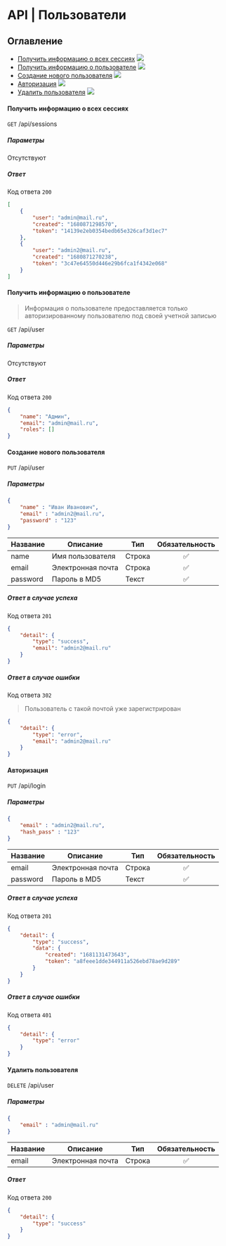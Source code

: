 # API | Пользователи

## Оглавление
* [Получить информацию о всех сессиях](#getAllSesions) <img src="https://img.shields.io/badge/-Auth-red">
* [Получить информацию о пользователе](#getMe) <img src="https://img.shields.io/badge/-Auth-red">
* [Создание нового пользователя](#create) <img src="https://img.shields.io/badge/-All-green">
* [Авторизация](#login) <img src="https://img.shields.io/badge/-All-green">
* [Удалить пользователя](#delete) <img src="https://img.shields.io/badge/-Auth-red">


<a name="getAllSession"></a>
#### Получить информацию о всех сессиях
`GET` /api/sessions
##### Параметры
Отсутствуют

##### Ответ
Код ответа `200`
``` json
[
    {
        "user": "admin@mail.ru",
        "created": "1680871298570",
        "token": "14139e2eb0354bedb65e326caf3d1ec7"
    },
    {
        "user": "admin2@mail.ru",
        "created": "1680871270238",
        "token": "3c47e64550d446e29b6fca1f4342e068"
    }
]
```

<a name="getMe"></a>
#### Получить информацию о пользователе

> Информация о пользователе предоставляется только авторизированному пользователю под своей учетной записью

`GET` /api/user
##### Параметры
Отсутствуют

##### Ответ
Код ответа `200`
``` json
{
    "name": "Админ",
    "email": "admin@mail.ru",
    "roles": []
}
```

<a name="create"></a>
#### Создание нового пользователя
`PUT` /api/user
##### Параметры
``` json
{
    "name" : "Иван Иванович",
    "email" : "admin2@mail.ru",
    "password" : "123"
}
```
|Название|Описание|Тип|Обязательность|
|--------|--------|---|:--------------:|
|name|Имя пользователя|Строка|✅|
|email|Электронная почта|Строка|✅|
|password|Пароль в MD5|Текст|✅|

##### Ответ в случае успеха
Код ответа `201`
``` json
{
    "detail": {
        "type": "success",
        "email": "admin2@mail.ru"
    }
}
```

##### Ответ в случае ошибки
Код ответа `302`
> Пользователь с такой почтой уже зарегистрирован
``` json
{
    "detail": {
        "type": "error",
        "email": "admin2@mail.ru"
    }
}
```

<a name="login"></a>
#### Авторизация
`PUT` /api/login
##### Параметры
``` json
{
    "email" : "admin2@mail.ru",
    "hash_pass" : "123"
}
```
|Название|Описание|Тип|Обязательность|
|--------|--------|---|:--------------:|
|email|Электронная почта|Строка|✅|
|password|Пароль в MD5|Текст|✅|

##### Ответ в случае успеха
Код ответа `201`
``` json
{
    "detail": {
        "type": "success",
        "data": {
            "created": "1681131473643",
            "token": "a8feee1dde344911a526ebd78ae9d289"
        }
    }
}
```

##### Ответ в случае ошибки
Код ответа `401`
``` json
{
    "detail": {
        "type": "error"
    }
}
```

<a name="delete"></a>
#### Удалить пользователя
`DELETE` /api/user
##### Параметры
``` json
{
    "email" : "admin@mail.ru"
}
```
|Название|Описание|Тип|Обязательность|
|--------|--------|---|:--------------:|
|email|Электронная почта|Строка|✅|

##### Ответ
Код ответа `200`
``` json
{
    "detail": {
        "type": "success"
    }
}
```
